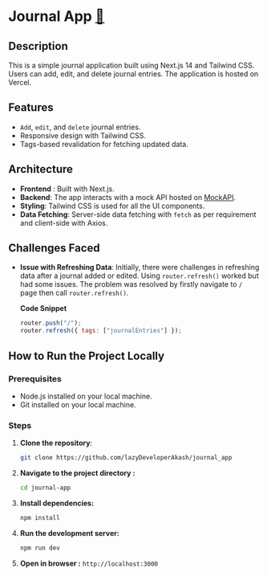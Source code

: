# Journal App [🔗](https://journal-app-lovat-nu.vercel.app/)

## Description

This is a simple journal application built using Next.js 14 and Tailwind CSS. Users can add, edit, and delete journal entries. The application is hosted on Vercel.

## Features

- `Add`, `edit`, and `delete` journal entries.
- Responsive design with Tailwind CSS.
- Tags-based revalidation for fetching updated data.

## Architecture

- **Frontend** : Built with Next.js.
- **Backend**: The app interacts with a mock API hosted on [MockAPI](https://66d6d676006bfbe2e64ec73d.mockapi.io/journal/:journals).
- **Styling**: Tailwind CSS is used for all the UI components.
- **Data Fetching**: Server-side data fetching with `fetch` as per requirement and client-side with Axios.

## Challenges Faced

- **Issue with Refreshing Data**: Initially, there were challenges in refreshing data after a journal added or edited. Using `router.refresh()` worked but had some issues. The problem was resolved by firstly navigate to `/` page then call `router.refresh()`.

  **Code Snippet**

  ```js
  router.push("/");
  router.refresh({ tags: ["journalEntries"] });
  ```

## How to Run the Project Locally

### Prerequisites

- Node.js installed on your local machine.
- Git installed on your local machine.

### Steps

1. **Clone the repository**:

   ```bash
   git clone https://github.com/lazyDeveloperAkash/journal_app
   ```

2. **Navigate to the project directory :**
   ```bash
   cd journal-app
   ```
3. **Install dependencies:**
   ```bash
   npm install
   ```
4. **Run the development server:**
   ```bash
   npm run dev
   ```
5. **Open in browser :** `http://localhost:3000`